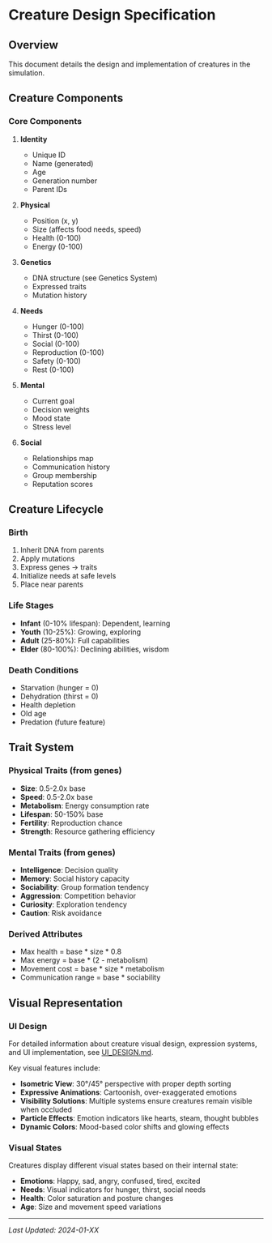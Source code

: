 # Creature Design Specification

## Overview
This document details the design and implementation of creatures in the simulation.

## Creature Components

### Core Components
1. **Identity**
   - Unique ID
   - Name (generated)
   - Age
   - Generation number
   - Parent IDs

2. **Physical**
   - Position (x, y)
   - Size (affects food needs, speed)
   - Health (0-100)
   - Energy (0-100)

3. **Genetics**
   - DNA structure (see Genetics System)
   - Expressed traits
   - Mutation history

4. **Needs**
   - Hunger (0-100)
   - Thirst (0-100)
   - Social (0-100)
   - Reproduction (0-100)
   - Safety (0-100)
   - Rest (0-100)

5. **Mental**
   - Current goal
   - Decision weights
   - Mood state
   - Stress level

6. **Social**
   - Relationships map
   - Communication history
   - Group membership
   - Reputation scores

## Creature Lifecycle

### Birth
1. Inherit DNA from parents
2. Apply mutations
3. Express genes → traits
4. Initialize needs at safe levels
5. Place near parents

### Life Stages
- **Infant** (0-10% lifespan): Dependent, learning
- **Youth** (10-25%): Growing, exploring
- **Adult** (25-80%): Full capabilities
- **Elder** (80-100%): Declining abilities, wisdom

### Death Conditions
- Starvation (hunger = 0)
- Dehydration (thirst = 0)  
- Health depletion
- Old age
- Predation (future feature)

## Trait System

### Physical Traits (from genes)
- **Size**: 0.5-2.0x base
- **Speed**: 0.5-2.0x base
- **Metabolism**: Energy consumption rate
- **Lifespan**: 50-150% base
- **Fertility**: Reproduction chance
- **Strength**: Resource gathering efficiency

### Mental Traits (from genes)
- **Intelligence**: Decision quality
- **Memory**: Social history capacity
- **Sociability**: Group formation tendency
- **Aggression**: Competition behavior
- **Curiosity**: Exploration tendency
- **Caution**: Risk avoidance

### Derived Attributes
- Max health = base * size * 0.8
- Max energy = base * (2 - metabolism)
- Movement cost = base * size * metabolism
- Communication range = base * sociability

## Visual Representation

### UI Design
For detailed information about creature visual design, expression systems, and UI implementation, see [UI_DESIGN.md](./UI_DESIGN.md).

Key visual features include:
- **Isometric View**: 30°/45° perspective with proper depth sorting
- **Expressive Animations**: Cartoonish, over-exaggerated emotions
- **Visibility Solutions**: Multiple systems ensure creatures remain visible when occluded
- **Particle Effects**: Emotion indicators like hearts, steam, thought bubbles
- **Dynamic Colors**: Mood-based color shifts and glowing effects

### Visual States
Creatures display different visual states based on their internal state:
- **Emotions**: Happy, sad, angry, confused, tired, excited
- **Needs**: Visual indicators for hunger, thirst, social needs
- **Health**: Color saturation and posture changes
- **Age**: Size and movement speed variations

---
*Last Updated: 2024-01-XX*
